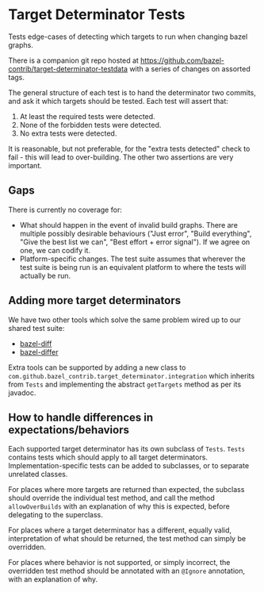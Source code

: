 # Target Determinator Tests

Tests edge-cases of detecting which targets to run when changing bazel graphs.

There is a companion git repo hosted at https://github.com/bazel-contrib/target-determinator-testdata with a series of changes on assorted tags.

The general structure of each test is to hand the determinator two commits, and ask it which targets should be tested. Each test will assert that:
1. At least the required tests were detected.
2. None of the forbidden tests were detected.
3. No extra tests were detected.

It is reasonable, but not preferable, for the "extra tests detected" check to fail - this will lead to over-building. The other two assertions are very important.

## Gaps

There is currently no coverage for:
* What should happen in the event of invalid build graphs. There are multiple possibly desirable behaviours ("Just error", "Build everything", "Give the best list we can", "Best effort + error signal"). If we agree on one, we can codify it.
* Platform-specific changes. The test suite assumes that wherever the test suite is being run is an equivalent platform to where the tests will actually be run.

## Adding more target determinators

We have two other tools which solve the same problem wired up to our shared test suite:

* [bazel-diff](https://github.com/Tinder/bazel-diff) 
* [bazel-differ](https://github.com/ewhauser/bazel-differ)

Extra tools can be supported by adding a new class to `com.github.bazel_contrib.target_determinator.integration` which inherits from `Tests` and implementing the abstract `getTargets` method as per its javadoc.

## How to handle differences in expectations/behaviors

Each supported target determinator has its own subclass of `Tests`. `Tests` contains tests which should apply to all target determinators. Implementation-specific tests can be added to subclasses, or to separate unrelated classes.

For places where more targets are returned than expected, the subclass should override the individual test method, and call the method `allowOverBuilds` with an explanation of why this is expected, before delegating to the superclass.

For places where a target determinator has a different, equally valid, interpretation of what should be returned, the test method can simply be overridden.

For places where behavior is not supported, or simply incorrect, the overridden test method should be annotated with an `@Ignore` annotation, with an explanation of why.
